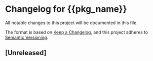 # Changelog for {{pkg_name}}
All notable changes to this project will be documented in this file.

The format is based on [Keep a Changelog](https://keepachangelog.com/en/1.0.0/),
and this project adheres to [Semantic Versioning](https://semver.org/spec/v2.0.0.html).


## [Unreleased]


<!-- ## [{{version}}] - YYYY-MM-DD -->


<!-- NOTE: Add these links to link the title of each section of the changelog to link to the release -->
<!-- [Unreleased]: {{pkg_repo}}/compare/{{version}}...HEAD -->
<!-- [{{version}}]: {{pkg_repo}}/releases/tag/{{version}} -->